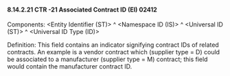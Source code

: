 #### 8.14.2.21 CTR -21 Associated Contract ID (EI) 02412

Components: &lt;Entity Identifier (ST)> ^ &lt;Namespace ID (IS)> ^ &lt;Universal ID (ST)> ^ &lt;Universal ID Type (ID)>

Definition: This field contains an indicator signifying contract IDs of related contracts. An example is a vendor contract which (supplier type = D) could be associated to a manufacturer (supplier type = M) contract; this field would contain the manufacturer contract ID.
